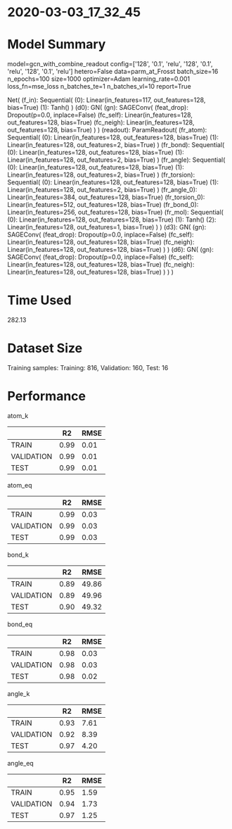 2020-03-03_17_32_45
===========================
# Model Summary
model=gcn_with_combine_readout
config=['128', '0.1', 'relu', '128', '0.1', 'relu', '128', '0.1', 'relu']
hetero=False
data=parm_at_Frosst
batch_size=16
n_epochs=100
size=1000
optimizer=Adam
learning_rate=0.001
loss_fn=mse_loss
n_batches_te=1
n_batches_vl=10
report=True

Net(
  (f_in): Sequential(
    (0): Linear(in_features=117, out_features=128, bias=True)
    (1): Tanh()
  )
  (d0): GN(
    (gn): SAGEConv(
      (feat_drop): Dropout(p=0.0, inplace=False)
      (fc_self): Linear(in_features=128, out_features=128, bias=True)
      (fc_neigh): Linear(in_features=128, out_features=128, bias=True)
    )
  )
  (readout): ParamReadout(
    (fr_atom): Sequential(
      (0): Linear(in_features=128, out_features=128, bias=True)
      (1): Linear(in_features=128, out_features=2, bias=True)
    )
    (fr_bond): Sequential(
      (0): Linear(in_features=128, out_features=128, bias=True)
      (1): Linear(in_features=128, out_features=2, bias=True)
    )
    (fr_angle): Sequential(
      (0): Linear(in_features=128, out_features=128, bias=True)
      (1): Linear(in_features=128, out_features=2, bias=True)
    )
    (fr_torsion): Sequential(
      (0): Linear(in_features=128, out_features=128, bias=True)
      (1): Linear(in_features=128, out_features=2, bias=True)
    )
    (fr_angle_0): Linear(in_features=384, out_features=128, bias=True)
    (fr_torsion_0): Linear(in_features=512, out_features=128, bias=True)
    (fr_bond_0): Linear(in_features=256, out_features=128, bias=True)
    (fr_mol): Sequential(
      (0): Linear(in_features=128, out_features=128, bias=True)
      (1): Tanh()
      (2): Linear(in_features=128, out_features=1, bias=True)
    )
  )
  (d3): GN(
    (gn): SAGEConv(
      (feat_drop): Dropout(p=0.0, inplace=False)
      (fc_self): Linear(in_features=128, out_features=128, bias=True)
      (fc_neigh): Linear(in_features=128, out_features=128, bias=True)
    )
  )
  (d6): GN(
    (gn): SAGEConv(
      (feat_drop): Dropout(p=0.0, inplace=False)
      (fc_self): Linear(in_features=128, out_features=128, bias=True)
      (fc_neigh): Linear(in_features=128, out_features=128, bias=True)
    )
  )
)
# Time Used 
282.13

# Dataset Size
Training samples: 
Training: 816, Validation: 160, Test: 16
# Performance
atom_k

|              |R2            |RMSE          |
|------------- |------------- |------------- |
|TRAIN         |0.99          |0.01          |
|VALIDATION    |0.99          |0.01          |
|TEST          |0.99          |0.01          |


atom_eq

|              |R2            |RMSE          |
|------------- |------------- |------------- |
|TRAIN         |0.99          |0.03          |
|VALIDATION    |0.99          |0.03          |
|TEST          |0.99          |0.03          |


bond_k

|              |R2            |RMSE          |
|------------- |------------- |------------- |
|TRAIN         |0.89          |49.86         |
|VALIDATION    |0.89          |49.96         |
|TEST          |0.90          |49.32         |


bond_eq

|              |R2            |RMSE          |
|------------- |------------- |------------- |
|TRAIN         |0.98          |0.03          |
|VALIDATION    |0.98          |0.03          |
|TEST          |0.98          |0.02          |


angle_k

|              |R2            |RMSE          |
|------------- |------------- |------------- |
|TRAIN         |0.93          |7.61          |
|VALIDATION    |0.92          |8.39          |
|TEST          |0.97          |4.20          |


angle_eq

|              |R2            |RMSE          |
|------------- |------------- |------------- |
|TRAIN         |0.95          |1.59          |
|VALIDATION    |0.94          |1.73          |
|TEST          |0.97          |1.25          |

